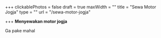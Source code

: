 +++
clickablePhotos = false
draft = true
maxWidth = ""
title = "Sewa Motor Jogja"
type = ""
url = "/sewa-motor-jogja"

+++
**Menyewakan motor jogja**

Ga pake mahal